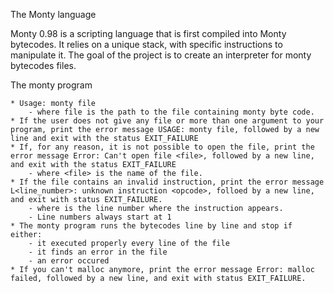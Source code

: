 The Monty language

Monty 0.98 is a scripting language that is first compiled into Monty bytecodes. It relies on a unique stack, with specific instructions to manipulate it. The goal of the project is to create an interpreter for monty bytecodes files.

The monty program

	* Usage: monty file
		- where file is the path to the file containing monty byte code.
	* If the user does not give any file or more than one argument to your program, print the error message USAGE: monty file, followed by a new line and exit with the status EXIT_FAILURE
	* If, for any reason, it is not possible to open the file, print the error message Error: Can't open file <file>, followed by a new line, and exit with the status EXIT_FAILURE
		- where <file> is the name of the file.
	* If the file contains an invalid instruction, print the error message L<line_number>: unknown instruction <opcode>, folloed by a new line, and exit with status EXIT_FAILURE.
		- where is the line number where the instruction appears.
		- Line numbers always start at 1
	* The monty program runs the bytecodes line by line and stop if either:
		- it executed properly every line of the file
		- it finds an error in the file
		- an error occured
	* If you can't malloc anymore, print the error message Error: malloc failed, followed by a new line, and exit with status EXIT_FAILURE.
